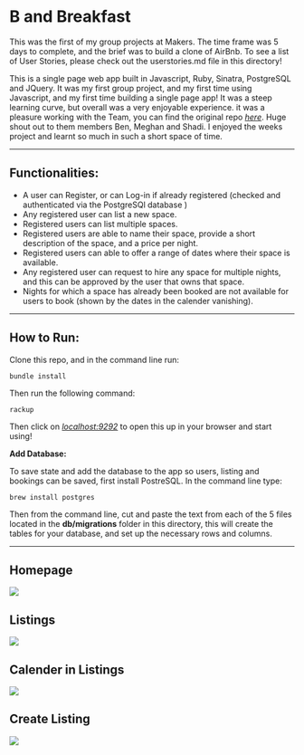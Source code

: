 # B and Breakfast
This was the first of my group projects at Makers. The time frame was 5 days to complete, and the brief was to build a clone of AirBnb. To see a list of User Stories, please check out the userstories.md file in this directory!

This is a single page web app built in Javascript, Ruby, Sinatra, PostgreSQL and JQuery. It was my first group project, and my first time using Javascript, and my first time building a single page app! It was a steep learning curve, but overall was a very enjoyable experience. it was a pleasure working with the Team, you can find the original repo [*here*](https://github.com/shadz22/MakersBnB). Huge shout out to them members Ben, Meghan and Shadi. I enjoyed the weeks project and learnt so much in such a short space of time. 

---

## Functionalities:
- A user can Register, or can Log-in if already registered (checked and authenticated via the PostgreSQl database )
- Any registered user can list a new space.
- Registered users can list multiple spaces.
- Registered users are able to name their space, provide a short description of the space, and a price per night.
- Registered users can able to offer a range of dates where their space is available.
- Any registered user can request to hire any space for multiple nights, and this can be approved by the user that owns that space.
- Nights for which a space has already been booked are not available for users to book (shown by the dates in the calender vanishing).

---

## How to Run:

Clone this repo, and in the command line run:

```
bundle install
```

Then run the following command:

```
rackup
```

Then click on [*localhost:9292*](http://localhost:9292/) to open this up in your browser and start using!

__Add Database:__

To save state and add the database to the app so users, listing and bookings can be saved, first install PostreSQL. In the command line type:

```
brew install postgres
```

Then from the command line, cut and paste the text from each of the 5 files located in the __db/migrations__ folder in this directory, this will create the tables for your database, and set up the necessary rows and columns.

---

## Homepage
<img src="./images/homepage.png">

## Listings 
<img src="./images/listing.png">

## Calender in Listings
<img src="./images/calender.png">

## Create Listing
<img src="./images/create-listing.png">

